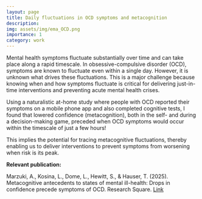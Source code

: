 ```yaml
---
layout: page
title: Daily fluctuations in OCD symptoms and metacognition
description: 
img: assets/img/ema_OCD.png
importance: 1
category: work
---
```

Mental health symptoms fluctuate substantially over time and can take place along a rapid timescale. In obsessive-compulsive disorder (OCD), symptoms are known to fluctuate even within a single day. However, it is unknown what drives these fluctuations. This is a major challenge because knowing when and how symptoms fluctuate is critical for delivering just-in-time interventions and preventing acute mental health crises.

Using a naturalistic at-home study where people with OCD reported their symptoms on a mobile phone app and also completed cognitive tests, I found that lowered confidence (metacognition), both in the self- and during a decision-making game, preceded when OCD symptoms would occur within the timescale of just a few hours!

This implies the potential for tracing metacognitive fluctuations, thereby enabling us to deliver interventions to prevent symptoms from worsening when risk is its peak.

<b>Relevant publication:</b>

Marzuki, A., Kosina, L., Dome, L., Hewitt, S., & Hauser, T. (2025). Metacognitive antecedents to states of mental ill-health: Drops in confidence precede symptoms of OCD. Research Square. <a href="https://www.researchgate.net/profile/Aleya-Aziz-Marzuki/publication/395400424_Metacognitive_antecedents_to_states_of_mental_ill-_health_Drops_in_confidence_precede_symptoms_of_OCD/links/68c1cf07c76fc271eb32f793/Metacognitive-antecedents-to-states-of-mental-ill-health-Drops-in-confidence-precede-symptoms-of-OCD.pdf">Link</a>
